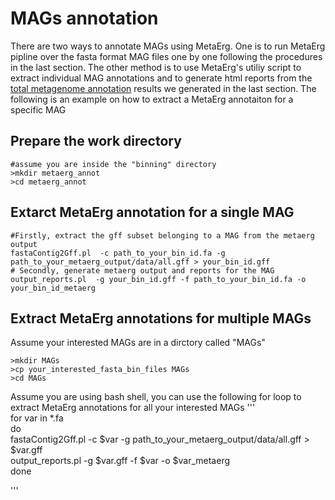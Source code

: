 # MAGs annotation
There are two ways to annotate MAGs using MetaErg. One is to run MetaErg pipline over the fasta format MAG files one by one following the procedures in the last section. The other method is to use MetaErg's utiliy script to extract individual MAG annotations and to generate html reports from the [total metagenome annotation](https://github.com/xiaoli-dong/metagenomics_crash_course/blob/master/annotation/README.md) results we generated in the last section. The following is an example on how to extract a MetaErg annotaiton for a specific MAG

## Prepare the work directory
```
#assume you are inside the "binning" directory
>mkdir metaerg_annot
>cd metaerg_annot
```
## Extarct MetaErg annotation for a single MAG
```
#Firstly, extract the gff subset belonging to a MAG from the metaerg output
fastaContig2Gff.pl  -c path_to_your_bin_id.fa -g path_to_your_metaerg_output/data/all.gff > your_bin_id.gff
# Secondly, generate metaerg output and reports for the MAG
output_reports.pl  -g your_bin_id.gff -f path_to_your_bin_id.fa -o your_bin_id_metaerg
```
## Extract MetaErg annotations for multiple MAGs
Assume your interested MAGs are in a dirctory called "MAGs"
```
>mkdir MAGs
>cp your_interested_fasta_bin_files MAGs
>cd MAGs
```
Assume you are using bash shell, you can use the following for loop to extract MetaErg annotations for all your interested MAGs
'''  
for var in \*.fa  
do  
fastaContig2Gff.pl  -c $var -g path_to_your_metaerg_output/data/all.gff > $var.gff  
output_reports.pl  -g $var.gff -f $var -o $var\_metaerg  
done

'''
